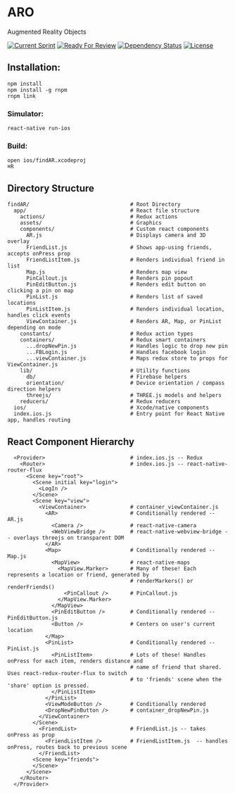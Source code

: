 # ARO
Augmented Reality Objects

[![Current Sprint](https://badge.waffle.io/InterruptedLobster/findAR.png?label=ready&title=Current%20Sprint)](https://waffle.io/InterruptedLobster/findAR)
[![Ready For Review](https://badge.waffle.io/InterruptedLobster/findAR.png?label=review%20me&title=Review%20Ready)](https://waffle.io/InterruptedLobster/findAR)
[![Dependency Status](https://david-dm.org/kkragenbrink/jasmine.svg)](https://david-dm.org/InterruptedLobster/findAR)
[![License](https://img.shields.io/badge/license-MIT-blue.svg)](https://github.com/kkragenbrink/jasmine/blob/master/LICENSE.txt)


## Installation:
```
npm install
npm install -g rnpm
rnpm link
```
### Simulator:
```
react-native run-ios
```
### Build:
```
open ios/findAR.xcodeproj
⌘R
```

## Directory Structure
```
findAR/                                # Root Directory
  app/                                 # React file structure
    actions/                           # Redux actions
    assets/                            # Graphics
    components/                        # Custom react components
      AR.js                            # Displays camera and 3D overlay
      FriendList.js                    # Shows app-using friends, accepts onPress prop
      FriendListItem.js                # Renders individual friend in list
      Map.js                           # Renders map view
      PinCallout.js                    # Renders pin popout
      PinEditButton.js                 # Renders edit button on clicking a pin on map
      PinList.js                       # Renders list of saved locations
      PinListItem.js                   # Renders individual location, handles click events
      ViewContainer.js                 # Renders AR, Map, or PinList depending on mode
    constants/                         # Redux action types
    containers/                        # Redux smart containers
      ...dropNewPin.js                 # Handles logic to drop new pin
      ...FBLogin.js                    # Handles facebook login
      ...viewContainer.js              # Maps redux store to props for ViewContainer.js
    lib/                               # Utility functions
      db/                              # Firebase helpers
      orientation/                     # Device orientation / compass direction helpers
      threejs/                         # THREE.js models and helpers
    reducers/                          # Redux reducers
  ios/                                 # Xcode/native components
  index.ios.js                         # Entry point for React Native app, handles routing
```

## React Component Hierarchy
```
  <Provider>                           # index.ios.js -- Redux
    <Router>                           # index.ios.js -- react-native-router-flux
      <Scene key="root">             
        <Scene initial key="login">
          <LogIn />
        </Scene>
        <Scene key="view">
          <ViewContainer>              # container_viewContainer.js
            <AR>                       # Conditionally rendered -- AR.js
              <Camera />               # react-native-camera
              <WebViewBridge />        # react-native-webview-bridge -- overlays threejs on transparent DOM
            </AR>
            <Map>                      # Conditionally rendered -- Map.js
              <MapView>                # react-native-maps
                <MapView.Marker>       # Many of these! Each represents a location or friend, generated by
                                       # renderMarkers() or renderFriends()
                  <PinCallout />       # PinCallout.js
                </MapView.Marker>
              </MapView>
              <PinEditButton />        # Conditionally rendered -- PinEditButton.js
              <Button />               # Centers on user's current location
            </Map>
            <PinList>                  # Conditionally rendered -- PinList.js
              <PinListItem>            # Lots of these! Handles onPress for each item, renders distance and
                                       # name of friend that shared. Uses react-redux-router-flux to switch
                                       # to 'friends' scene when the 'share' option is pressed.
              </PinListItem>
            </PinList>
            <ViewModeButton />         # Conditionally rendered
            <DropNewPinButton />       # container_dropNewPin.js
          </ViewContainer>
        </Scene>
          <FriendList>                 # FriendList.js -- takes onPress as prop
            <FriendListItem />         # FriendListItem.js  -- handles onPress, routes back to previous scene
          </FriendList>
        <Scene key="friends">
        </Scene>
      </Scene>
    </Router>
  </Provider>
```